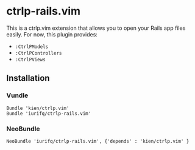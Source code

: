 # ctrlp-rails.vim

This is a ctrlp.vim extension that allows you to open your Rails app files easily. For now, this plugin provides:

* `:CtrlPModels`
* `:CtrlPControllers`
* `:CtrlPViews`

## Installation

### Vundle

``` vim
Bundle 'kien/ctrlp.vim'
Bundle 'iurifq/ctrlp-rails.vim'
```

### NeoBundle

``` vim
NeoBundle 'iurifq/ctrlp-rails.vim', {'depends' : 'kien/ctrlp.vim' }
```
